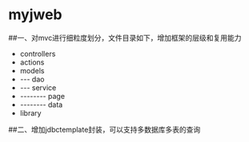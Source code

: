# myjweb
##一、对mvc进行细粒度划分，文件目录如下，增加框架的层级和复用能力
- controllers
- actions
- models
- --- dao
- --- service
- --------   page
- --------   data
- library

##二、增加jdbctemplate封装，可以支持多数据库多表的查询
